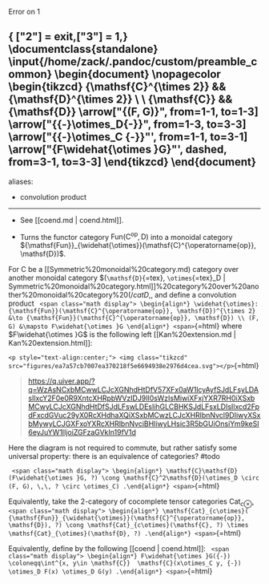 Error on 1

{ ["2"] = exit,["3"] = 1,} 
\documentclass{standalone}
\input{/home/zack/.pandoc/custom/preamble_common}
\begin{document}
\nopagecolor
\begin{tikzcd}
    {\mathsf{C}^{\times 2}} && {\mathsf{D}^{\times 2}} \\
    \\
    {\mathsf{C}} && {\mathsf{D}}
    \arrow["{(F, G)}", from=1-1, to=1-3]
    \arrow["{{-}\otimes_D{-}}", from=1-3, to=3-3]
    \arrow["{{-}\otimes_C {-}}"', from=1-1, to=3-1]
    \arrow["{F\widehat{\otimes }G}"', dashed, from=3-1, to=3-3]
\end{tikzcd}
\end{document}
---
aliases:
- convolution product
---














-   See [[coend.md | coend.html]].

-   Turns the functor category ${\mathsf{Fun}}(\mathsf{C}^{\operatorname{op}}, \mathsf{D})$ into a monoidal category ${\mathsf{Fun}}_{\widehat{\otimes}}(\mathsf{C}^{\operatorname{op}}, \mathsf{D})$.

For $\mathsf{C}$ be a [[Symmetric%20monoidal%20category.md) category over another monoidal category \$(`\mathsf{D}`{=tex}, `\otimes`{=tex}\_D | Symmetric%20monoidal%20category.html]]%20category%20over%20another%20monoidal%20category%20$(/cat{D},%20/tensor_D)$, and define a convolution product `
<span class="math display">
\begin{align*}
\widehat{\otimes}: {\mathsf{Fun}}(\mathsf{C}^{\operatorname{op}}, \mathsf{D})^{\times 2} &\to {\mathsf{Fun}}(\mathsf{C}^{\operatorname{op}}, \mathsf{D}) \\
(F, G) &\mapsto F\widehat{\otimes }G
\end{align*}
<span>`{=html} where $F\widehat{\otimes }G$ is the following left [[Kan%20extension.md | Kan%20extension.html]]:

`<p style="text-align:center;"> <img class="tikzcd" src="figures/ea7a57cb7007ea370218f5e6694938e2976d4cea.svg"></p>`{=html}

> <https://q.uiver.app/?q=WzAsNCxbMCwwLCJcXGNhdHtDfV57XFx0aW1lcyAyfSJdLFsyLDAsIlxcY2F0e0R9XntcXHRpbWVzIDJ9Il0sWzIsMiwiXFxjYXR7RH0iXSxbMCwyLCJcXGNhdHtDfSJdLFswLDEsIihGLCBHKSJdLFsxLDIsIlxcd2FpdFxcdGVuc29yX0RcXHdhaXQiXSxbMCwzLCJcXHRlbnNvcl9DIiwyXSxbMywyLCJGXFxoYXRcXHRlbnNvciBHIiwyLHsic3R5bGUiOnsiYm9keSI6eyJuYW1lIjoiZGFzaGVkIn19fV1d>

Here the diagram is not required to commute, but rather satisfy some universal property: there is an equivalence of categories? \#todo

`
<span class="math display">
\begin{align*}
\mathsf{C}\mathsf{D}(F\widehat{\otimes }G, ?) \cong \mathsf{C}^2\mathsf{D}(\otimes_D \circ (F, G), \,\, ? \circ \otimes_C)
.\end{align*}
<span>`{=html}

Equivalently, take the 2-category of cocomplete tensor categories $\mathsf{Cat}_{c\otimes}$, `
<span class="math display">
\begin{align*}
\mathsf{Cat}_{c\otimes}( {\mathsf{Fun}}_{\widehat{\otimes}}(\mathsf{C}^{\operatorname{op}}, \mathsf{D}), ?) \cong \mathsf{Cat}_{c\otimes}(\mathsf{C}, ?) \times \mathsf{Cat}_{\otimes}(\mathsf{D}, ?)
.\end{align*}
<span>`{=html}

Equivalently, define by the following [[coend | coend.html]]: `
<span class="math display">
\begin{align*}
F\widehat{\otimes }G({-}) \coloneqq\int^{x, y\in \mathsf{C}} 
\mathsf{C}(x\otimes_C y, {-}) \otimes_D F(x) \otimes_D G(y)
.\end{align*}
<span>`{=html}
